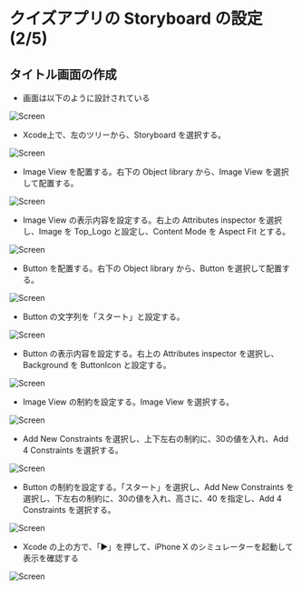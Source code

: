 # クイズアプリの Storyboard の設定(2/5)

## タイトル画面の作成

- 画面は以下のように設計されている

![Screen](../PNG/doc02-02-19.png)

- Xcode上で、左のツリーから、Storyboard を選択する。

![Screen](../PNG/doc01-01-05.png)

- Image View を配置する。右下の Object library から、Image View を選択して配置する。

![Screen](../PNG/doc02-02-20.png)

- Image View の表示内容を設定する。右上の Attributes inspector を選択し、Image を Top_Logo と設定し、Content Mode を Aspect Fit とする。

![Screen](../PNG/doc02-02-21.png)

- Button を配置する。右下の Object library から、Button を選択して配置する。

![Screen](../PNG/doc02-02-22.png)

- Button の文字列を「スタート」と設定する。

![Screen](../PNG/doc02-02-23.png)

- Button の表示内容を設定する。右上の Attributes inspector を選択し、Background を ButtonIcon と設定する。 

![Screen](../PNG/doc02-02-24.png)

- Image View の制約を設定する。Image View を選択する。

![Screen](../PNG/doc02-02-25.png)

- Add New Constraints を選択し、上下左右の制約に、30の値を入れ、Add 4 Constraints を選択する。

![Screen](../PNG/doc02-02-26.png)

- Button の制約を設定する。「スタート」を選択し、Add New Constraints を選択し、下左右の制約に、30の値を入れ、高さに、40 を指定し、Add 4 Constraints を選択する。

![Screen](../PNG/doc02-02-27.png)

- Xcode の上の方で、「▶」を押して、iPhone X のシミュレーターを起動して表示を確認する

![Screen](../PNG/doc02-02-28.png)
